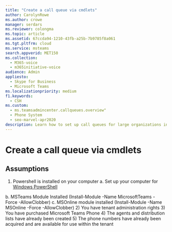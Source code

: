 ```yaml
---
title: "Create a call queue via cmdlets"
author: CarolynRowe
ms.author: crowe
manager: serdars
ms.reviewer: colongma
ms.topic: article
ms.assetid: 67ccda94-1210-43fb-a25b-7b9785f8a061
ms.tgt.pltfrm: cloud
ms.service: msteams
search.appverid: MET150
ms.collection: 
  - M365-voice
  - m365initiative-voice
audience: Admin
appliesto: 
  - Skype for Business
  - Microsoft Teams
ms.localizationpriority: medium
f1.keywords: 
  - CSH
ms.custom: 
  - ms.teamsadmincenter.callqueues.overview"
  - Phone System
  - seo-marvel-apr2020
description: Learn how to set up call queues for large organizations in Microsoft Teams, which provides a greeting message, hold music, call redirecting, and other features.
---
```

# Create a call queue via cmdlets

## Assumptions
1)	Powershell is installed on your computer
a.	Set up your computer for [Windows PowerShell](/SkypeForBusiness/set-up-your-computer-for-windows-powershell/set-up-your-computer-for-windows-powershell.md)

b.	MSTeams Module Installed (Install-Module -Name MicrosoftTeams -Force -AllowClobber)
c.	MSOnline module installed (Install-Module -Name MSOnline -Force -AllowClobber)
2)	You have tenant administration rights
3)	You have purchased Microsoft Teams Phone
4)	The agents and distribution lists have already been created
5)	The phone numbers have already been acquired and are available for use within the tenant

